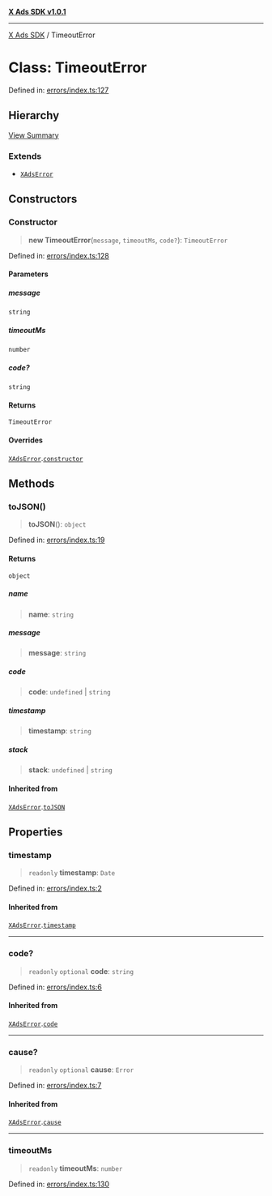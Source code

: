 [**X Ads SDK v1.0.1**](../README.md)

***

[X Ads SDK](../globals.md) / TimeoutError

# Class: TimeoutError

Defined in: [errors/index.ts:127](https://github.com/kage1020/x-ads-sdk/blob/main/src/errors/index.ts#L127)

## Hierarchy

[View Summary](../hierarchy.md)

### Extends

- [`XAdsError`](XAdsError.md)

## Constructors

### Constructor

> **new TimeoutError**(`message`, `timeoutMs`, `code?`): `TimeoutError`

Defined in: [errors/index.ts:128](https://github.com/kage1020/x-ads-sdk/blob/main/src/errors/index.ts#L128)

#### Parameters

##### message

`string`

##### timeoutMs

`number`

##### code?

`string`

#### Returns

`TimeoutError`

#### Overrides

[`XAdsError`](XAdsError.md).[`constructor`](XAdsError.md#constructor)

## Methods

### toJSON()

> **toJSON**(): `object`

Defined in: [errors/index.ts:19](https://github.com/kage1020/x-ads-sdk/blob/main/src/errors/index.ts#L19)

#### Returns

`object`

##### name

> **name**: `string`

##### message

> **message**: `string`

##### code

> **code**: `undefined` \| `string`

##### timestamp

> **timestamp**: `string`

##### stack

> **stack**: `undefined` \| `string`

#### Inherited from

[`XAdsError`](XAdsError.md).[`toJSON`](XAdsError.md#tojson)

## Properties

### timestamp

> `readonly` **timestamp**: `Date`

Defined in: [errors/index.ts:2](https://github.com/kage1020/x-ads-sdk/blob/main/src/errors/index.ts#L2)

#### Inherited from

[`XAdsError`](XAdsError.md).[`timestamp`](XAdsError.md#timestamp)

***

### code?

> `readonly` `optional` **code**: `string`

Defined in: [errors/index.ts:6](https://github.com/kage1020/x-ads-sdk/blob/main/src/errors/index.ts#L6)

#### Inherited from

[`XAdsError`](XAdsError.md).[`code`](XAdsError.md#code)

***

### cause?

> `readonly` `optional` **cause**: `Error`

Defined in: [errors/index.ts:7](https://github.com/kage1020/x-ads-sdk/blob/main/src/errors/index.ts#L7)

#### Inherited from

[`XAdsError`](XAdsError.md).[`cause`](XAdsError.md#cause)

***

### timeoutMs

> `readonly` **timeoutMs**: `number`

Defined in: [errors/index.ts:130](https://github.com/kage1020/x-ads-sdk/blob/main/src/errors/index.ts#L130)
